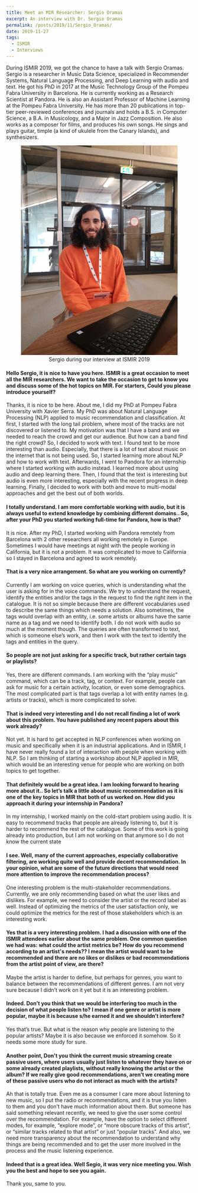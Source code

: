 ```yaml
---
title: Meet an MIR Researcher: Sergio Oramas
excerpt: An interview with Dr. Sergio Oramas
permalink: /posts/2019/11/Sergio_Oramas/
date: 2019-11-27
tags:
  - ISMIR
  - Interviews
---
```


During ISMIR 2019, we got the chance to have a talk with Sergio Oramas. Sergio is a researcher in Music Data Science, specialized in Recommender Systems, Natural Language Processing, and Deep Learning with audio and text. He got his PhD in 2017 at the Music Technology Group of the Pompeu Fabra University in Barcelona. He is currently working as a Research Scientist at Pandora. He is also an Assistant Professor of Machine Learning at the Pompeu Fabra University. He has more than 20 publications in top-tier peer-reviewed conferences and journals and holds a B.S. in Computer Science, a B.A. in Musicology, and a Major in Jazz Composition. He also works as a composer for films, and produces his own songs. He sings and plays guitar, timple (a kind of ukulele from the Canary Islands), and synthesizers.

<div style="text-align:center">
<figure class="figure">
  <img src="/files/Sergio_Oramas_interview/sergio_photo.jpg" alt="Sergio during our interview" class="figure-img img-fluid mx-auto d-flex" width="500"/>
  <figcaption class="figure-caption text-center" markdown="1">
  Sergio during our interview at ISMIR 2019 
  </figcaption>
</figure>
</div>


#### Hello Sergio, it is nice to have you here. ISMIR is a great occasion to meet all the MIR researchers. We want to take the occasion to get to know you and discuss some of the hot topics on MIR. For starters, Could you please introduce yourself? 
 
Thanks, it is nice to be here. About me, I did my PhD at Pompeu Fabra University with Xavier Serra. My PhD was about Natural Language Processing (NLP) applied to music recommendation and classification. At first, I started with the long tail problem, where most of the tracks are not discovered or listened to. My motivation was that I have a band and we needed to reach the crowd and get our audience. But how can a band find the right crowd? 
So, I decided to work with text. I found text to be more interesting than audio. Especially, that there is a lot of text about music on the internet that is not being used. So, I started learning more about NLP and how to work with text. Afterwards, I went to Pandora for an internship where I started working with audio instead. I learned more about using audio and deep learning there. Then, I found that the text is interesting but audio is even more interesting, especially with the recent progress in deep learning. Finally, I decided to work with both and move to multi-modal approaches and get the best out of both worlds.


#### I totally understand. I am more comfortable working with audio, but it is always useful to extend knowledge by combining different domains.. So, after your PhD you started working full-time for Pandora, how is that? 
It is nice. After my PhD, I started working with Pandora remotely from Barcelona with 2 other researchers all working remotely in Europe. Sometimes I would have meetings at night with the people working in California, but it is not a problem. It was complicated to move to California so I stayed in Barcelona and agreed to work remotely. 
 
#### That is a very nice arrangement. So what are you working on currently? 
Currently I am working on voice queries, which is understanding what the user is asking for in the voice commands. We try to understand the request, identify the entities and/or the tags in the request to find the right item in the catalogue. It is not so simple because there are different vocabularies used to describe the same things which needs a solution. Also sometimes, the tags would overlap with an entity, i.e. some artists or albums have the same name as a tag and we need to identify both. I do not work with audio so much at the moment though. The queries are often transformed to text, which is someone else’s work, and then I work with the text to identify the tags and entities in the query. 


#### So people are not just asking for a specific track, but rather certain tags or playlists? 
Yes, there are different commands. I am working with the “play music” command, which can be a track, tag, or context. For example, people can ask for music for a certain activity, location, or even some demographics. The most complicated part is that tags overlap a lot with entity names (e.g. artists or tracks), which is more complicated to solve. 


#### That is indeed very interesting and I do not recall finding a lot of work about this problem. You have published any recent papers about this work already?
Not yet. It is hard to get accepted in NLP conferences when working on music and specifically when it is an industrial applications. And in ISMIR, I have never really found a lot of interaction with people when working with NLP. So I am thinking of starting a workshop about NLP applied in MIR, which would be an interesting venue for people who are working on both topics to get together.  

#### That definitely would be a great idea. I am looking forward to hearing more about it.. So let’s talk a little about music recommendation as it is one of the key topics in MIR that both of us worked on. How did you approach it during your internship in Pandora? 
In my internship, I worked mainly on the cold-start problem using audio. It is easy to recommend tracks that people are already listening to, but it is harder to recommend the rest of the catalogue. Some of this work is going already into production, but I am not working on that anymore so I do not know the current state


#### I see. Well, many of the current approaches, especially collaborative filtering, are working quite well and provide decent recommendation. In your opinion, what are some of the future directions that would need more attention to improve the recommendation process? 
One interesting problem is the multi-stakeholder recommendations. Currently, we are only recommending based on what the user likes and dislikes. For example, we need to consider the artist or the record label as well. Instead of optimizing the metrics of the user satisfaction only, we could optimize the metrics for the rest of those stakeholders which is an interesting work. 


#### Yes that is a very interesting problem. I had a discussion with one of the ISMIR attendees earlier about the same problem. One common question we had was: what could the artist metrics be? How do you recommend according to an artist's needs?? I mean the artist would want to be recommended and there are no likes or dislikes or bad recommendations from the artist point of view, are there? 
Maybe the artist is harder to define, but perhaps for genres, you want to balance between the recommendations of different genres. I am not very sure because I didn’t work on it yet but it is an interesting problem. 


#### Indeed. Don’t you think that we would be interfering too much in the decision of what people listen to? I mean if one genre or artist is more popular, maybe it is because s/he earned it and we shouldn’t interfere? 
Yes that’s true. But what is the reason why people are listening to the popular artists? Maybe it is also because we enforced it somehow. So it needs some more study for sure. 


#### Another point, Don't you think the current music streaming create passive users, where users usually just listen to whatever they have on or some already created playlists, without really knowing the artist or the album? If we really give good recommendations, aren’t we creating more of these passive users who do not interact as much with the artists? 
Ah that is totally true. Even me as a consumer I care more about listening to new music, so I put the radio or recommendations, and it is true you listen to them and you don’t have much information about them. But someone has said something relevant recently, we need to give the user some control over the recommendation. For example, have the option to select different modes, for example, “explore mode”, or “more obscure tracks of this artist”, or “similar tracks related to that artist” or just “popular tracks”. And also, we need more transparency about the recommendation to understand why things are being recommended and to get the user more involved in the process and the music listening experience. 



#### Indeed that is a great idea. Well Segio, it was very nice meeting you. Wish you the best and hope to see you again. 
Thank you, same to you. 

